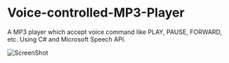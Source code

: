 Voice-controlled-MP3-Player
===========================

A MP3 player which accept voice command like PLAY, PAUSE, FORWARD, etc. Using C# and Microsoft Speech API.

![ScreenShot](https://raw.github.com/i-saumitra/Voice-controlled-MP3-Player/master/1.gif)